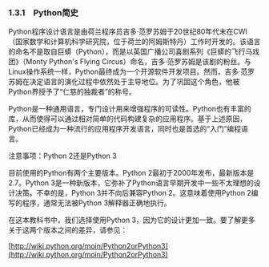    

### 1.3.1　Python简史

Python程序设计语言是由荷兰程序员吉多·范罗苏姆于20世纪80年代末在CWI（国家数学和计算机科学研究院，位于荷兰的阿姆斯特丹）工作时开发的。该语言的命名不是取自巨蟒（Python），而是以英国广播公司喜剧系列《巨蟒的飞行马戏团》（Monty Python's Flying Circus）命名，吉多·范罗苏姆是该剧的粉丝。与Linux操作系统一样，Python最终成为一个开源软件开发项目。然而，吉多·范罗苏姆在决定语言的演化过程中依然处于主导地位。为了巩固这个角色，他被Python界授予了“仁慈的独裁者”的称号。

Python是一种通用语言，专门设计用来增强程序的可读性。Python也有丰富的库，从而使得可以通过相对简单的代码构建复杂的应用程序。基于上述原因，Python已经成为一种流行的应用程序开发语言，同时也是首选的“入门”编程语言。

注意事项：Python 2还是Python 3

目前使用的Python有两个主要版本。Python 2最初于2000年发布，最新版本是2.7。Python 3是一种新版本，它弥补了Python语言早期开发中一些不太理想的设计决策。不幸的是，Python 3并不向后兼容Python 2。这意味着使用Python 2编写的程序，通常无法被Python 3解释器正确地执行。

在这本教科书中，我们选择使用Python 3，因为它的设计更加一致。要了解更多关于这两个版本之间的差异，请参见：

[http://wiki.python.org/moin/Python2orPython3](http://wiki.python.org/moin/Python2orPython3)